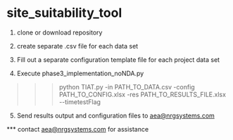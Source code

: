 # site_suitability_tool

1) clone or download repository 

2) create separate .csv file for each data set 

3) Fill out a separate configuration template file for each project data set 

4) Execute phase3_implementation_noNDA.py

>>> python TIAT.py -in PATH_TO_DATA.csv -config PATH_TO_CONFIG.xlsx -res PATH_TO_RESULTS_FILE.xlsx --timetestFlag

5) Send results output and configuration files to aea@nrgsystems.com 

*** contact aea@nrgsystems.com for assistance

